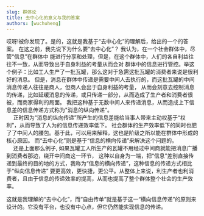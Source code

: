 ```yaml
---
slug: 群体论
title: 去中心化的意义与我的答案
authors: [wuchuheng]
---
```


哎呀!被你发现了。是的，这就是我基于“去中心化”的理解后，给出的一个的答案。
在这之前，我先说下为什么要“去中心化”？ 我认为，在一个社会群体中，尽管“信息”在群体中
能进行分享和处理，但是，在这个群体中，人们的各自利益往往不一致，从而导致出于自身利益的考量从而会对
群体中的信息进行管控。举这个例子：比如工人生产了一批瓦罐，那么这对于急需这批瓦罐的消费者来说是很利好的消息。
但是，消息在群体中传递是需要中间人去执行的，而这批瓦罐的中间消息传递人往往是商人，但商人会出于自身利益的考量，
从而会刻意去控制消息的传递，比如延缓消息的传递，或只传递一部分，从而造成了生产者和消费者很被，而商家得利的局面。
我把这种基于无数中间人来传递消息，从而造成上下信息差的信息传递方式称为"消息的纵向传递“。  
&emsp; 正时因为“消息的纵向传递”所产生的信息差能给当事人带来主动权基于“权利”，从而导致了人为的信息传递效率低下。
社会群体的生产效率低下的同时也肥了了中间人的腰包。基于此，可以用来解释，这也是阶级之所以能在群体中形成的核心原因。
而“去中心化”则是基于“信息的横向传递”来解决这个问题的。  
&emsp; 还是上面那么例子, 如果瓦罐工人所生产的瓦罐不用经过中间商就能把消息广播到消费者那边，绕开中间商这一环节，
这种以自身为一端，把“信息”差别直接传递到最终的目的地的方式，我称为“信息的横向传递”，这种信息的传递方式相比于“纵向信息传递”
要更高效，更快捷，更公平。从整体上来说，利生产者也利消费者，且由于信息的传递效率的提高，从而也提高了整个群体整个社会的生产效率。 

这就是我理解的“去中心化”，而“自由传单”就是基于这一“横向信息传递”的原则来设计的。它没有平台，也没有中心点，但它仍然能实现信息的传递。


